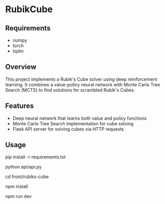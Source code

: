# RubikCube

## Requirements

- numpy
- torch
- tqdm

## Overview

This project implements a Rubik's Cube solver using deep reinforcement learning. It combines a value-policy neural network with Monte Carlo Tree Search (MCTS) to find solutions for scrambled Rubik's Cubes.

## Features

- Deep neural network that learns both value and policy functions
- Monte Carlo Tree Search implementation for cube solving
- Flask API server for solving cubes via HTTP requests

## Usage
  
  pip install -r requirements.txt
  
  python api/api.py
  
  cd front/rubiks-cube
  
  npm install
  
  npm run dev
